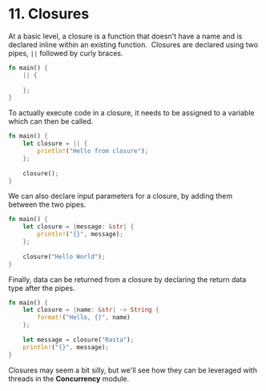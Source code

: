 # 11. Closures

At a basic level, a closure is a function that doesn't have a name and is declared inline within an existing function.  Closures are declared using two pipes, `||` followed by curly braces.

```rust
fn main() {  
    || {  
          
    };  
}
```

To actually execute code in a closure, it needs to be assigned to a variable which can then be called.

```rust
fn main() {  
    let closure = || {  
        println!("Hello from closure");  
    };  
  
    closure();  
}
```

We can also declare input parameters for a closure, by adding them between the two pipes.

```rust
fn main() {  
    let closure = |message: &str| {  
        println!("{}", message);  
    };  
  
    closure("Hello World");  
}
```

Finally, data can be returned from a closure by declaring the return data type after the pipes.

```rust
fn main() {  
    let closure = |name: &str| -> String {  
        format!("Hello, {}", name)  
    };  
  
    let message = closure("Rasta");  
    println!("{}", message);  
}
```

Closures may seem a bit silly, but we'll see how they can be leveraged with threads in the **Concurrency** module.